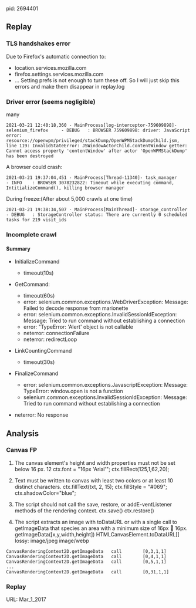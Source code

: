 pid: 2694401
## Replay
### TLS handshakes error
Due to Firefox's automatic connection to:
- location.services.mozilla.com
- firefox.settings.services.mozilla.com
- ...
Setting prefs is not enough to turn these off. So I will just skip this errors and make them disappear in replay.log

### Driver error (seems negligible)
many
```
2021-03-21 12:40:18,360 - MainProcess[log-interceptor-759609898]- selenium_firefox     - DEBUG   : BROWSER 759609898: driver: JavaScript error: resource://openwpm/privileged/stackDump/OpenWPMStackDumpChild.jsm, line 119: InvalidStateError: JSWindowActorChild.contentWindow getter: Cannot access property 'contentWindow' after actor 'OpenWPMStackDump' has been destroyed
```

A browser could crash:
```
2021-03-21 19:37:04,451 - MainProcess[Thread-11340]- task_manager         - INFO    : BROWSER 3078232822: Timeout while executing command, IntitializeCommand(), killing browser manager
```

During freeze:(After about 5,000 crawls at one time)
```
2021-03-21 19:38:34,507 - MainProcess[MainThread]- storage_controller   - DEBUG   : StorageController status: There are currently 0 scheduled tasks for 219 visit_ids
```


### Incomplete crawl

#### Summary
- InitializeCommand
    - timeout(10s)
- GetCommand:
    - timeout(60s)
    - error: selenium.common.exceptions.WebDriverException: Message: Failed to decode response from marionette
    - error: selenium.common.exceptions.InvalidSessionIdException: Message: Tried to run command without establishing a connection
    - error: "TypeError: 'Alert' object is not callable
    - neterror: connectionFailure
    - neterror: redirectLoop
- LinkCountingCommand
    - timeout(30s)
- FinalizeCommand
    - error: selenium.common.exceptions.JavascriptException: Message: TypeError: window.open is not a function
    - selenium.common.exceptions.InvalidSessionIdException: Message: Tried to run command without establishing a connection


- neterror: No response


## Analysis
### Canvas FP
1. The canvas element's height and width properties must not be set below 16 px. 12 
ctx.font = "16px 'Arial'";
ctx.fillRect(125,1,62,20);

2. Text must be written to canvas with least two colors or at least 10 distinct characters.
ctx.fillText(txt, 2, 15);
ctx.fillStyle = "#069";
ctx.shadowColor="blue";

3. The script should not call the save, restore, or addE-ventListener methods of the rendering context.
ctx.save()
ctx.restore()

4. The script extracts an image with toDataURL or with a single call to getImageData that species an area with a minimum size of 16px  16px.
getImageData([x,y,width,height])
HTMLCanvasElement.toDataURL[]  lossy: image/jpeg image/webp
```
CanvasRenderingContext2D.getImageData	call		[0,3,1,1]
CanvasRenderingContext2D.getImageData	call		[0,4,1,1]
CanvasRenderingContext2D.getImageData	call		[0,5,1,1]
...
CanvasRenderingContext2D.getImageData	call		[0,31,1,1]
```

### Replay
URL: Mar_1_2017
